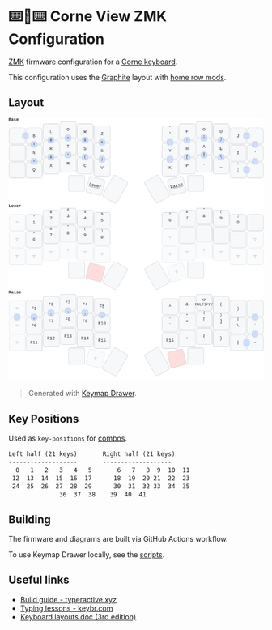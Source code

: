 # ⌨️👐⌨️  Corne View ZMK Configuration

[ZMK](https://github.com/zmkfirmware/zmk) firmware configuration for a [Corne keyboard](https://github.com/foostan/crkbd).

This configuration uses the [Graphite](https://github.com/rdavison/graphite-layout) layout with [home row mods](https://precondition.github.io/home-row-mods). 

## Layout

![Keymap Diagram](keymap-drawer/corne.svg)

> Generated with [Keymap Drawer](https://github.com/caksoylar/keymap-drawer).

## Key Positions

Used as `key-positions` for [combos](https://zmk.dev/docs/keymaps/combos).

```
Left half (21 keys)       Right half (21 keys)
-------------------       -------------------
  0   1   2   3   4   5       6   7   8  9  10  11
 12  13  14  15  16  17      18  19  20 21  22  23
 24  25  26  27  28  29      30  31  32 33  34  35
              36  37  38    39  40  41
```

## Building

The firmware and diagrams are built via GitHub Actions workflow.

To use Keymap Drawer locally, see the [scripts](./scripts).

## Useful links

- [Build guide - typeractive.xyz](https://docs.typeractive.xyz/build-guides/corne-wireless) 
- [Typing lessons - keybr.com](https://www.keybr.com/)
- [Keyboard layouts doc (3rd edition)](https://docs.google.com/document/d/1W0jhfqJI2ueJ2FNseR4YAFpNfsUM-_FlREHbpNGmC2o/edit?usp=sharing)